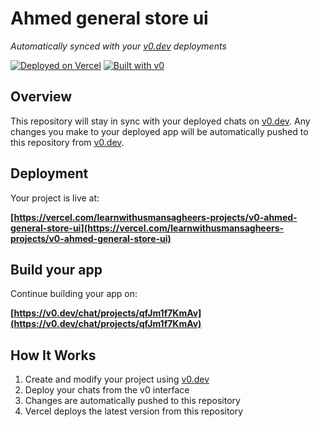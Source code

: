 # Ahmed general store ui

*Automatically synced with your [v0.dev](https://v0.dev) deployments*

[![Deployed on Vercel](https://img.shields.io/badge/Deployed%20on-Vercel-black?style=for-the-badge&logo=vercel)](https://vercel.com/learnwithusmansagheers-projects/v0-ahmed-general-store-ui)
[![Built with v0](https://img.shields.io/badge/Built%20with-v0.dev-black?style=for-the-badge)](https://v0.dev/chat/projects/qfJm1f7KmAv)

## Overview

This repository will stay in sync with your deployed chats on [v0.dev](https://v0.dev).
Any changes you make to your deployed app will be automatically pushed to this repository from [v0.dev](https://v0.dev).

## Deployment

Your project is live at:

**[https://vercel.com/learnwithusmansagheers-projects/v0-ahmed-general-store-ui](https://vercel.com/learnwithusmansagheers-projects/v0-ahmed-general-store-ui)**

## Build your app

Continue building your app on:

**[https://v0.dev/chat/projects/qfJm1f7KmAv](https://v0.dev/chat/projects/qfJm1f7KmAv)**

## How It Works

1. Create and modify your project using [v0.dev](https://v0.dev)
2. Deploy your chats from the v0 interface
3. Changes are automatically pushed to this repository
4. Vercel deploys the latest version from this repository
